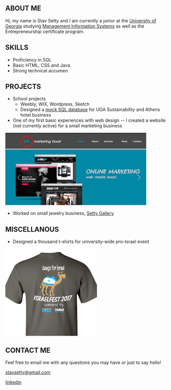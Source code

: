 ## ABOUT ME

Hi, my name is Stav Setty and I am currently a junior at the [University of Georgia](http://www.uga.edu) studying [Management Information Systems](http://www.terry.uga.edu/undergraduate/majors/management-information-systems) as well as the Entrepreneurship certificate program. 

## SKILLS 
- Proficiency in SQL 
- Basic HTML, CSS and Java 
- Strong technical accumen 

## PROJECTS
- School projects 
  - Weebly, WIX, Wordpress, Sketch   
  - Designed a [mock SQL database](http://share.pho.to/Ah2fd) for UGA Sustainability and Athens hotel business 
- One of my first basic experiences with web design -- I created a website (not currently active) for a small marketing business 


![Image](markboost.jpg)
- Worked on small jewelry business, [Setty Gallery](http://www.settygallery.com)

## MISCELLANOUS  

- Designed a thousand t-shirts for university-wide pro-Israel event 

![Image](tshirt.jpg)

## CONTACT ME
Feel free to email me with any questions you may have or just to say hello! 

[stavsetty@gmail.com](stavsetty@gmail.com)

[linkedin](https://www.linkedin.com/in/stavsetty/) 


